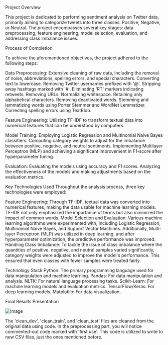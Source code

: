 
Project Overview

This project is dedicated to performing sentiment analysis on Twitter data, primarily aiming to categorize tweets into three classes: Positive, Negative, or Neutral. The project encompasses several key stages: data preprocessing, feature engineering, model selection, evaluation, and addressing class imbalance issues.

Process of Completion

To achieve the aforementioned objectives, the project adhered to the following steps:

Data Preprocessing:
Extensive cleaning of raw data, including the removal of noise, abbreviations, spelling errors, and special characters.
Converting text to lowercase.
Removing Twitter usernames prefixed with '@'.
Stripping away hashtags marked with '#'.
Eliminating 'RT' markers indicating retweets.
Removing URLs.
Normalizing whitespace.
Retaining only alphabetical characters.
Removing deactivated words.
Stemming and lemmatizing words using Porter Stemmer and WordNet Lemmatizer.
Correcting spelling errors using TextBlob.

Feature Engineering:
Utilizing TF-IDF to transform textual data into numerical features that can be understood by computers.

Model Training:
Employing Logistic Regression and Multinomial Naive Bayes classifiers.
Computing category weights to adjust for the imbalance between positive, negative, and neutral sentiments.
Implementing Multilayer Perceptron (MLP) and achieving a significant improvement in F1-score after hyperparameter tuning.

Evaluation:
Evaluating the models using accuracy and F1 scores.
Analyzing the effectiveness of the models and making adjustments based on the evaluation metrics.

Key Technologies Used
Throughout the analysis process, three key technologies were employed:

Feature Engineering: Through TF-IDF, textual data was converted into numerical features, making the data usable for machine learning models. TF-IDF not only emphasized the importance of terms but also minimized the impact of common words.
Model Selection and Evaluation: Various machine learning algorithms were experimented with, including Logistic Regression, Multinomial Naive Bayes, and Support Vector Machines. Additionally, Multi-layer Perceptron (MLP) was utilized in deep learning, and after hyperparameter optimization, the predictive performance was improved.
Handling Class Imbalance: To tackle the issue of class imbalance where the quantities of positive, negative, and neutral samples varied significantly, category weights were adjusted to improve the model's performance. This ensured that even classes with fewer samples were treated fairly.

Technology Stack
Python: The primary programming language used for data manipulation and machine learning.
Pandas: For data manipulation and analysis.
NLTK: For natural language processing tasks.
Scikit-Learn: For machine learning models and evaluation metrics.
TensorFlow/Keras: For deep learning models.
Matplotlib: For data visualization.

Final Results Presentation

![image](https://github.com/user-attachments/assets/327e0190-ebd8-460b-802d-8d494793857c)

The 'clean_dev', 'clean_train', and 'clean_test' files are cleaned from the original data using code. In the preprocessing part, you will notice commented-out code marked with 'first use'. This code is utilized to write to new CSV files, just the ones mentioned before.
